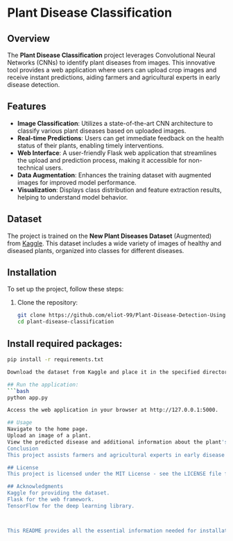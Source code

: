 # Plant Disease Classification


## Overview

The **Plant Disease Classification** project leverages Convolutional Neural Networks (CNNs) to identify plant diseases from images. This innovative tool provides a web application where users can upload crop images and receive instant predictions, aiding farmers and agricultural experts in early disease detection.

## Features

- **Image Classification**: Utilizes a state-of-the-art CNN architecture to classify various plant diseases based on uploaded images.
- **Real-time Predictions**: Users can get immediate feedback on the health status of their plants, enabling timely interventions.
- **Web Interface**: A user-friendly Flask web application that streamlines the upload and prediction process, making it accessible for non-technical users.
- **Data Augmentation**: Enhances the training dataset with augmented images for improved model performance.
- **Visualization**: Displays class distribution and feature extraction results, helping to understand model behavior.

## Dataset

The project is trained on the **New Plant Diseases Dataset** (Augmented) from [Kaggle](https://www.kaggle.com/datasets/). This dataset includes a wide variety of images of healthy and diseased plants, organized into classes for different diseases.

## Installation

To set up the project, follow these steps:

1. Clone the repository:
   ```bash
   git clone https://github.com/eliot-99/Plant-Disease-Detection-Using-CNN-.git
   cd plant-disease-classification

## Install required packages:

```bash
pip install -r requirements.txt

Download the dataset from Kaggle and place it in the specified directory structure.

## Run the application:
```bash
python app.py

Access the web application in your browser at http://127.0.0.1:5000.

## Usage
Navigate to the home page.
Upload an image of a plant.
View the predicted disease and additional information about the plant's health.
Conclusion
This project assists farmers and agricultural experts in early disease detection, promoting healthier crops and more efficient farming practices. By harnessing the power of machine learning and computer vision, the Plant Disease Classification tool represents a significant advancement in agricultural diagnostics.

## License
This project is licensed under the MIT License - see the LICENSE file for details.

## Acknowledgments
Kaggle for providing the dataset.
Flask for the web framework.
TensorFlow for the deep learning library.



This README provides all the essential information needed for installation, usage, and acknowledgments. Let me know if you need further adjustments!
